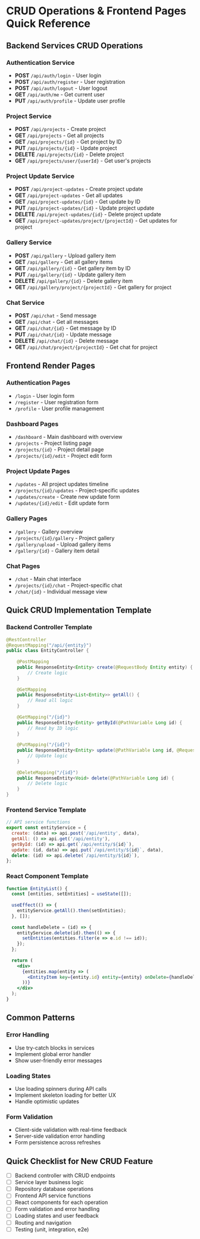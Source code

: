 # CRUD Operations & Frontend Pages Quick Reference

## Backend Services CRUD Operations

### Authentication Service
- **POST** `/api/auth/login` - User login
- **POST** `/api/auth/register` - User registration  
- **POST** `/api/auth/logout` - User logout
- **GET** `/api/auth/me` - Get current user
- **PUT** `/api/auth/profile` - Update user profile

### Project Service
- **POST** `/api/projects` - Create project
- **GET** `/api/projects` - Get all projects
- **GET** `/api/projects/{id}` - Get project by ID
- **PUT** `/api/projects/{id}` - Update project
- **DELETE** `/api/projects/{id}` - Delete project
- **GET** `/api/projects/user/{userId}` - Get user's projects

### Project Update Service
- **POST** `/api/project-updates` - Create project update
- **GET** `/api/project-updates` - Get all updates
- **GET** `/api/project-updates/{id}` - Get update by ID
- **PUT** `/api/project-updates/{id}` - Update project update
- **DELETE** `/api/project-updates/{id}` - Delete project update
- **GET** `/api/project-updates/project/{projectId}` - Get updates for project

### Gallery Service
- **POST** `/api/gallery` - Upload gallery item
- **GET** `/api/gallery` - Get all gallery items
- **GET** `/api/gallery/{id}` - Get gallery item by ID
- **PUT** `/api/gallery/{id}` - Update gallery item
- **DELETE** `/api/gallery/{id}` - Delete gallery item
- **GET** `/api/gallery/project/{projectId}` - Get gallery for project

### Chat Service
- **POST** `/api/chat` - Send message
- **GET** `/api/chat` - Get all messages
- **GET** `/api/chat/{id}` - Get message by ID
- **PUT** `/api/chat/{id}` - Update message
- **DELETE** `/api/chat/{id}` - Delete message
- **GET** `/api/chat/project/{projectId}` - Get chat for project

## Frontend Render Pages

### Authentication Pages
- `/login` - User login form
- `/register` - User registration form
- `/profile` - User profile management

### Dashboard Pages
- `/dashboard` - Main dashboard with overview
- `/projects` - Project listing page
- `/projects/{id}` - Project detail page
- `/projects/{id}/edit` - Project edit form

### Project Update Pages
- `/updates` - All project updates timeline
- `/projects/{id}/updates` - Project-specific updates
- `/updates/create` - Create new update form
- `/updates/{id}/edit` - Edit update form

### Gallery Pages
- `/gallery` - Gallery overview
- `/projects/{id}/gallery` - Project gallery
- `/gallery/upload` - Upload gallery items
- `/gallery/{id}` - Gallery item detail

### Chat Pages
- `/chat` - Main chat interface
- `/projects/{id}/chat` - Project-specific chat
- `/chat/{id}` - Individual message view

## Quick CRUD Implementation Template

### Backend Controller Template
```java
@RestController
@RequestMapping("/api/{entity}")
public class EntityController {
    
    @PostMapping
    public ResponseEntity<Entity> create(@RequestBody Entity entity) {
        // Create logic
    }
    
    @GetMapping
    public ResponseEntity<List<Entity>> getAll() {
        // Read all logic
    }
    
    @GetMapping("/{id}")
    public ResponseEntity<Entity> getById(@PathVariable Long id) {
        // Read by ID logic
    }
    
    @PutMapping("/{id}")
    public ResponseEntity<Entity> update(@PathVariable Long id, @RequestBody Entity entity) {
        // Update logic
    }
    
    @DeleteMapping("/{id}")
    public ResponseEntity<Void> delete(@PathVariable Long id) {
        // Delete logic
    }
}
```

### Frontend Service Template
```javascript
// API service functions
export const entityService = {
  create: (data) => api.post('/api/entity', data),
  getAll: () => api.get('/api/entity'),
  getById: (id) => api.get(`/api/entity/${id}`),
  update: (id, data) => api.put(`/api/entity/${id}`, data),
  delete: (id) => api.delete(`/api/entity/${id}`),
};
```

### React Component Template
```jsx
function EntityList() {
  const [entities, setEntities] = useState([]);
  
  useEffect(() => {
    entityService.getAll().then(setEntities);
  }, []);
  
  const handleDelete = (id) => {
    entityService.delete(id).then(() => {
      setEntities(entities.filter(e => e.id !== id));
    });
  };
  
  return (
    <div>
      {entities.map(entity => (
        <EntityItem key={entity.id} entity={entity} onDelete={handleDelete} />
      ))}
    </div>
  );
}
```

## Common Patterns

### Error Handling
- Use try-catch blocks in services
- Implement global error handler
- Show user-friendly error messages

### Loading States
- Use loading spinners during API calls
- Implement skeleton loading for better UX
- Handle optimistic updates

### Form Validation
- Client-side validation with real-time feedback
- Server-side validation error handling
- Form persistence across refreshes

## Quick Checklist for New CRUD Feature
- [ ] Backend controller with CRUD endpoints
- [ ] Service layer business logic
- [ ] Repository database operations
- [ ] Frontend API service functions
- [ ] React components for each operation
- [ ] Form validation and error handling
- [ ] Loading states and user feedback
- [ ] Routing and navigation
- [ ] Testing (unit, integration, e2e)
